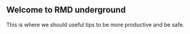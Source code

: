 ## Welcome to RMD underground

This is where we should useful tips to be more productive and be safe.
